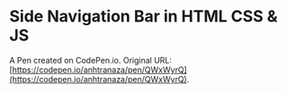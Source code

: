 # Side Navigation Bar in HTML CSS & JS 

A Pen created on CodePen.io. Original URL: [https://codepen.io/anhtranaza/pen/QWxWyrQ](https://codepen.io/anhtranaza/pen/QWxWyrQ).

